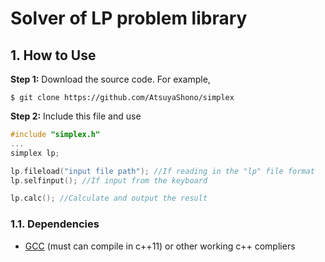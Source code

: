 # Solver of LP problem library

## 1. How to Use
**Step 1:** Download the source code. For example,
~~~
$ git clone https://github.com/AtsuyaShono/simplex
~~~

**Step 2:** Include this file and use
```c++
#include "simplex.h"
...
simplex lp;

lp.fileload("input file path"); //If reading in the "lp" file format
lp.selfinput(); //If input from the keyboard

lp.calc(); //Calculate and output the result
```


### 1.1. Dependencies

* [GCC](https://gcc.gnu.org/) (must can compile in c++11) or other working c++ compliers
